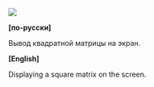 ![](https://raw.githubusercontent.com/dsiberia9s/ELTEX_School/main/Day%201/1/screenshot.png)

**[по-русски]**

Вывод квадратной матрицы на экран.

**[English]**

Displaying a square matrix on the screen.